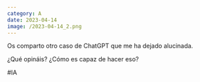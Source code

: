 ```yaml
--- 
category: A 
date: 2023-04-14 
image: /2023-04-14_2.png 
--- 
```


Os comparto otro caso de ChatGPT que me ha dejado alucinada. 

¿Qué opináis? ¿Cómo es capaz de hacer eso?

#IA